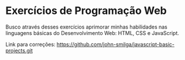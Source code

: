 # Exercícios de Programação Web
Busco através desses exercícios aprimorar minhas habilidades nas linguagens básicas do Desenvolvimento Web: HTML, CSS e JavaScript.

Link para correções:
https://github.com/john-smilga/javascript-basic-projects.git
